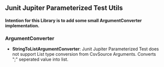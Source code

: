 ## Junit Jupiter Parameterized Test Utils
#### Intention for this Library is to add some small ArgumentConverter implementation.
 

### ArgumentConverter 
- **StringToListArgumentConverter**: Junit Jupiter Parameterized Test does not support List type conversion from CsvSource Arguments. Converts ";" seperated value into list.
